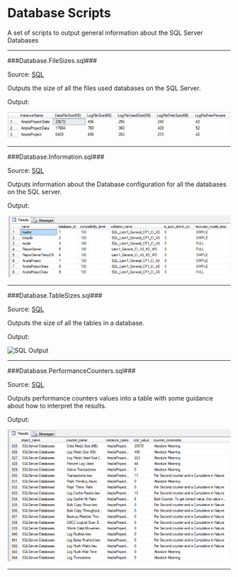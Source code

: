 Database Scripts
===

A set of scripts to output general information about the SQL Server Databases

----------

###Database.FileSizes.sql###

Source: [SQL](Database.FileSizes.sql)

Outputs the size of all the files used databases on the SQL Server.

Output:

![SQL Output](../../images/database/Database.FileSizes.png)

----------

###Database.Information.sql###

Source: [SQL](Database.Information.sql)

Outputs information about the Database configuration for all the databases on the SQL server.

Output:

![SQL Output](../../images/database/Database.Information.png)

----------

###Database.TableSizes.sql###

Source: [SQL](Database.TableSizes.sql)

Outputs the size of all the tables in a database.

Output:

![SQL Output](../../images/database/Database.TablesSizes.png)

----------

###Database.PerformanceCounters.sql###

Source: [SQL](Database.PerformanceCounters.sql)

Outputs performance counters values into a table with some guidance about how to interpret the results.

Output:  


![SQL Output](../../images/database/Database.PerformanceCounters.png)

----------